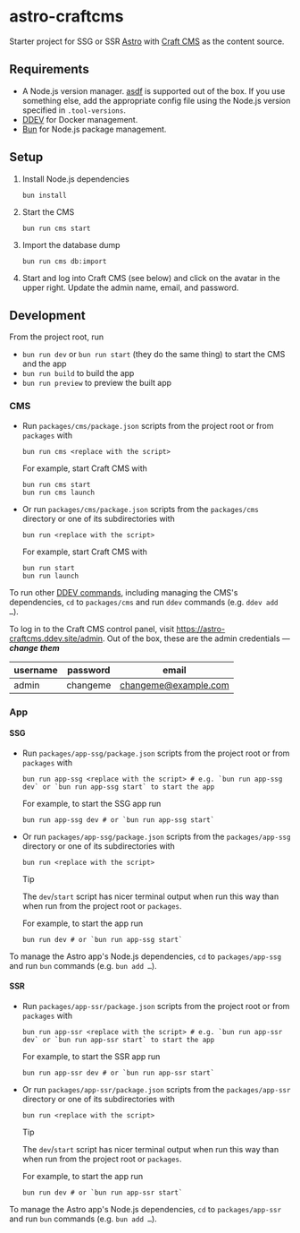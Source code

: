 # astro-craftcms

Starter project for SSG or SSR [Astro](https://astro.build/) with [Craft CMS](https://craftcms.com/) as the content source.

## Requirements

- A Node.js version manager. [asdf](https://asdf-vm.com/) is supported out of the box. If you use something else, add the appropriate config file using the Node.js version specified in `.tool-versions`.
- [DDEV](https://ddev.readthedocs.io/en/stable/) for Docker management.
- [Bun](https://bun.sh/) for Node.js package management.

## Setup

1. Install Node.js dependencies

    ```shell
    bun install
    ```

1. Start the CMS

    ```shell
    bun run cms start
    ```

1. Import the database dump

    ```shell
    bun run cms db:import
    ```

1. Start and log into Craft CMS (see below) and click on the avatar in the upper right. Update the admin name, email, and password.

## Development

From the project root, run

- `bun run dev` or `bun run start` (they do the same thing) to start the CMS and the app
- `bun run build` to build the app
- `bun run preview` to preview the built app

### CMS

- Run `packages/cms/package.json` scripts from the project root or from `packages` with

    ```shell
    bun run cms <replace with the script>
    ```

    For example, start Craft CMS with

    ```shell
    bun run cms start
    bun run cms launch
    ```

- Or run `packages/cms/package.json` scripts from the `packages/cms` directory or one of its subdirectories with

    ```shell
    bun run <replace with the script>
    ```

    For example, start Craft CMS with

    ```shell
    bun run start
    bun run launch
    ```

To run other [DDEV commands](https://ddev.readthedocs.io/en/stable/users/usage/commands/), including managing the CMS's dependencies, `cd` to `packages/cms` and run `ddev` commands (e.g. `ddev add …`).

To log in to the Craft CMS control panel, visit <https://astro-craftcms.ddev.site/admin>. Out of the box, these are the admin credentials — _**change them**_

username | password | email
---|---|---
admin | changeme | changeme@example.com

### App

#### SSG

- Run `packages/app-ssg/package.json` scripts from the project root or from `packages` with

    ```shell
    bun run app-ssg <replace with the script> # e.g. `bun run app-ssg dev` or `bun run app-ssg start` to start the app
    ```

    For example, to start the SSG app run

    ```shell
    bun run app-ssg dev # or `bun run app-ssg start`
    ```

- Or run `packages/app-ssg/package.json` scripts from the `packages/app-ssg` directory or one of its subdirectories with

    ```shell
    bun run <replace with the script>
    ```

    > [!TIP]
    > The `dev`/`start` script has nicer terminal output when run this way than when run from the project root or `packages`.

    For example, to start the app run

    ```shell
    bun run dev # or `bun run app-ssg start`
    ```

To manage the Astro app's Node.js dependencies, `cd` to `packages/app-ssg` and run `bun` commands (e.g. `bun add …`).

#### SSR

- Run `packages/app-ssr/package.json` scripts from the project root or from `packages` with

    ```shell
    bun run app-ssr <replace with the script> # e.g. `bun run app-ssr dev` or `bun run app-ssr start` to start the app
    ```

    For example, to start the SSR app run

    ```shell
    bun run app-ssr dev # or `bun run app-ssr start`
    ```

- Or run `packages/app-ssr/package.json` scripts from the `packages/app-ssr` directory or one of its subdirectories with

    ```shell
    bun run <replace with the script>
    ```

    > [!TIP]
    > The `dev`/`start` script has nicer terminal output when run this way than when run from the project root or `packages`.

    For example, to start the app run

    ```shell
    bun run dev # or `bun run app-ssr start`
    ```

To manage the Astro app's Node.js dependencies, `cd` to `packages/app-ssr` and run `bun` commands (e.g. `bun add …`).

